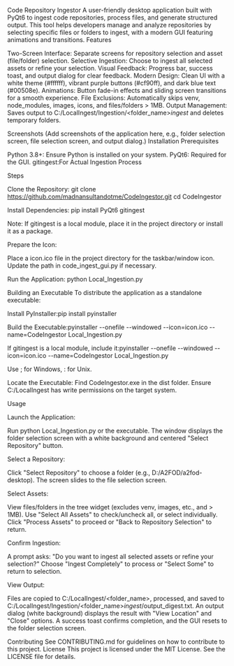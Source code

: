 Code Repository Ingestor
A user-friendly desktop application built with PyQt6 to ingest code repositories, process files, and generate structured output. This tool helps developers manage and analyze repositories by selecting specific files or folders to ingest, with a modern GUI featuring animations and transitions.
Features

Two-Screen Interface: Separate screens for repository selection and asset (file/folder) selection.
Selective Ingestion: Choose to ingest all selected assets or refine your selection.
Visual Feedback: Progress bar, success toast, and output dialog for clear feedback.
Modern Design: Clean UI with a white theme (#ffffff), vibrant purple buttons (#cf90ff), and dark blue text (#00508e).
Animations: Button fade-in effects and sliding screen transitions for a smooth experience.
File Exclusions: Automatically skips venv, node_modules, images, icons, and files/folders > 1MB.
Output Management: Saves output to C:/LocalIngest/Ingestion/<folder_name>_ingest_<username> and deletes temporary folders.

Screenshots
(Add screenshots of the application here, e.g., folder selection screen, file selection screen, and output dialog.)
Installation
Prerequisites

Python 3.8+: Ensure Python is installed on your system.
PyQt6: Required for the GUI.
gitingest:For Actual Ingestion Process

Steps

Clone the Repository:
git clone https://github.com/madnansultandotme/CodeIngestor.git
cd CodeIngestor


Install Dependencies:
pip install PyQt6 gitingest

Note: If gitingest is a local module, place it in the project directory or install it as a package.

Prepare the Icon:

Place a icon.ico file in the project directory for the taskbar/window icon. Update the path in code_ingest_gui.py if necessary.


Run the Application:
python Local_Ingestion.py



Building an Executable
To distribute the application as a standalone executable:

Install PyInstaller:pip install pyinstaller


Build the Executable:pyinstaller --onefile --windowed --icon=icon.ico --name=CodeIngestor Local_Ingestion.py


If gitingest is a local module, include it:pyinstaller --onefile --windowed --icon=icon.ico --name=CodeIngestor Local_Ingestion.py


Use ; for Windows, : for Unix.




Locate the Executable:
Find CodeIngestor.exe in the dist folder.
Ensure C:/LocalIngest has write permissions on the target system.



Usage

Launch the Application:

Run python Local_Ingestion.py or the executable.
The window displays the folder selection screen with a white background and centered "Select Repository" button.


Select a Repository:

Click "Select Repository" to choose a folder (e.g., D:/A2FOD/a2fod-desktop).
The screen slides to the file selection screen.


Select Assets:

View files/folders in the tree widget (excludes venv, images, etc., and > 1MB).
Use "Select All Assets" to check/uncheck all, or select individually.
Click "Process Assets" to proceed or "Back to Repository Selection" to return.


Confirm Ingestion:

A prompt asks: "Do you want to ingest all selected assets or refine your selection?"
Choose "Ingest Completely" to process or "Select Some" to return to selection.


View Output:

Files are copied to C:/LocalIngest/<folder_name>, processed, and saved to C:/LocalIngest/Ingestion/<folder_name>_ingest_<username>/output_digest.txt.
An output dialog (white background) displays the result with "View Location" and "Close" options.
A success toast confirms completion, and the GUI resets to the folder selection screen.



Contributing
See CONTRIBUTING.md for guidelines on how to contribute to this project.
License
This project is licensed under the MIT License. See the LICENSE file for details.
